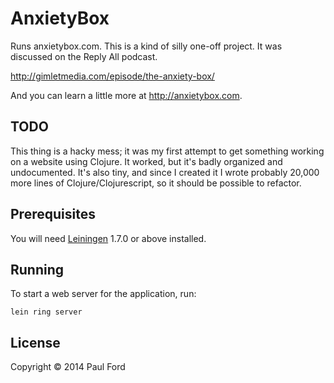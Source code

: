 # AnxietyBox

Runs anxietybox.com. This is a kind of silly one-off project. It was
discussed on the Reply All podcast.

http://gimletmedia.com/episode/the-anxiety-box/

And you can learn a little more at http://anxietybox.com.

## TODO

This thing is a hacky mess; it was my first attempt to get something
working on a website using Clojure. It worked, but it's badly
organized and undocumented. It's also tiny, and since I created it I
wrote probably 20,000 more lines of Clojure/Clojurescript, so it
should be possible to refactor.


## Prerequisites

You will need [Leiningen][1] 1.7.0 or above installed.

[1]: https://github.com/technomancy/leiningen

## Running

To start a web server for the application, run:

    lein ring server

## License

Copyright © 2014 Paul Ford
